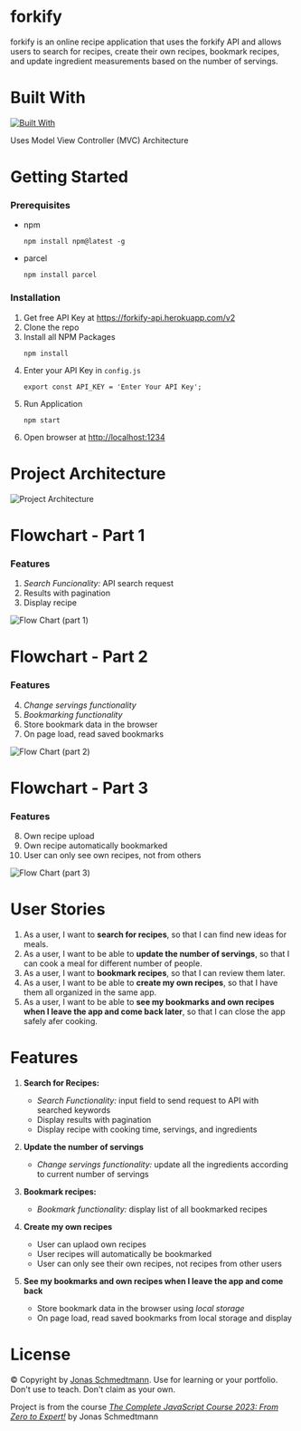 # forkify

forkify is an online recipe application that uses the forkify API and allows users to search for recipes, create their own recipes, bookmark recipes, and update ingredient measurements based on the number of servings.

# Built With
[![Built With](https://skillicons.dev/icons?i=js,html,css,sass,babel,netlify,vscode)](https://skillicons.dev)

Uses Model View Controller (MVC) Architecture


# Getting Started

### Prerequisites

- npm
  ```
  npm install npm@latest -g
  ```
- parcel
  ```
  npm install parcel
  ```

### Installation

1. Get free API Key at <https://forkify-api.herokuapp.com/v2>
2. Clone the repo
3. Install all NPM Packages
   ```
   npm install
   ```
4. Enter your API Key in `config.js`
   ```
   export const API_KEY = 'Enter Your API Key';
   ```
5. Run Application
   ```
   npm start
   ```
6. Open browser at <http://localhost:1234>

# Project Architecture

![Project Architecture](./src/plans/forkify-architecture-recipe-loading.png)

# Flowchart - Part 1

### Features

1. _Search Funcionality:_ API search request
2. Results with pagination
3. Display recipe

![Flow Chart (part 1)](./src/plans/forkify-flowchart-part-1.png)

# Flowchart - Part 2

### Features

4. _Change servings functionality_
5. _Bookmarking functionality_
6. Store bookmark data in the browser
7. On page load, read saved bookmarks

![Flow Chart (part 2)](./src/plans/forkify-flowchart-part-2.png)

# Flowchart - Part 3

### Features

8. Own recipe upload
9. Own recipe automatically bookmarked
10. User can only see own recipes, not from others

![Flow Chart (part 3)](./src/plans/forkify-flowchart-part-3.png)

# User Stories

1. As a user, I want to **search for recipes**, so that I can find new ideas for meals.
2. As a user, I want to be able to **update the number of servings**, so that I can cook a meal for different number of people.
3. As a user, I want to **bookmark recipes**, so that I can review them later.
4. As a user, I want to be able to **create my own recipes**, so that I have them all organized in the same app.
5. As a user, I want to be able to **see my bookmarks and own recipes when I leave the app and come back later**, so that I can close the app safely afer cooking.

# Features

1. **Search for Recipes:**

   - _Search Functionality:_ input field to send request to API with searched keywords
   - Display results with pagination
   - Display recipe with cooking time, servings, and ingredients

2. **Update the number of servings**

   - _Change servings functionality:_ update all the ingredients according to current number of servings

3. **Bookmark recipes:**

   - _Bookmark functionality:_ display list of all bookmarked recipes

4. **Create my own recipes**

   - User can uplaod own recipes
   - User recipes will automatically be bookmarked
   - User can only see their own recipes, not recipes from other users

5. **See my bookmarks and own recipes when I leave the app and come back**
   - Store bookmark data in the browser using _local storage_
   - On page load, read saved bookmarks from local storage and display

# License

© Copyright by [Jonas Schmedtmann](https://twitter.com/jonasschmedtman). Use for learning or your portfolio. Don't use to teach. Don't claim as your own.

Project is from the course [_The Complete JavaScript Course 2023: From Zero to Expert!_](https://www.udemy.com/course/the-complete-javascript-course/) by Jonas Schmedtmann
